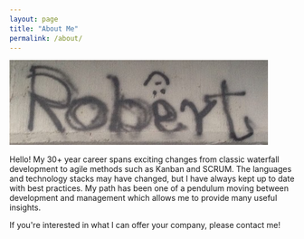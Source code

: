 ```yaml
---
layout: page
title: "About Me"
permalink: /about/
---
```


![Picture 1](/assets/header_robert_tag.png)

Hello! My 30+ year career spans exciting changes from classic waterfall development to agile methods such as Kanban and SCRUM. The languages and technology stacks may have changed, but I have always kept up to date with best practices. My path has been one of a pendulum moving between development and management which allows me to provide many useful insights.

If you're interested in what I can offer your company, please contact me!
